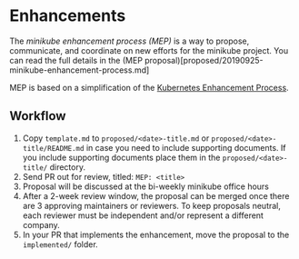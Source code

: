 # Enhancements

The *minikube enhancement process (MEP)* is a way to propose, communicate, and coordinate on new efforts for the minikube project. You can read the full details in the (MEP proposal)[proposed/20190925-minikube-enhancement-process.md]

MEP is based on a simplification of the [Kubernetes Enhancement Process](https://github.com/kubernetes/enhancements/blob/master/keps/0001-kubernetes-enhancement-proposal-process.md).

## Workflow

1. Copy `template.md` to `proposed/<date>-title.md` or `proposed/<date>-title/README.md` in case you need to include supporting documents. If you include supporting documents place them in the `proposed/<date>-title/` directory.
1. Send PR out for review, titled: `MEP: <title>`
1. Proposal will be discussed at the bi-weekly minikube office hours
1. After a 2-week review window, the proposal can be merged once there are 3 approving maintainers or reviewers. To keep proposals neutral, each reviewer must be independent and/or represent a different company.
1. In your PR that implements the enhancement, move the proposal to the `implemented/` folder.
